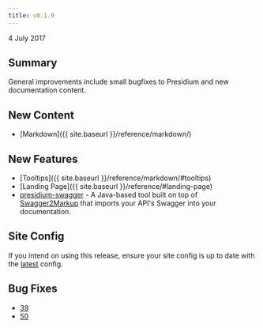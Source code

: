```yaml
---
title: v0.1.9
---
```


4 July 2017

## Summary

General improvements include small bugfixes to Presidium and new documentation content.

## New Content

- [Markdown]({{ site.baseurl }}/reference/markdown/)

## New Features

- [Tooltips]({{ site.baseurl }}/reference/markdown/#tooltips)
- [Landing Page]({{ site.baseurl }}/reference/#landing-page)
- [presidium-swagger]({{site.baseurl}}/reference/#swagger) - A Java-based tool built on top of [Swagger2Markup](https://github.com/Swagger2Markup/swagger2markup) that imports your API's Swagger into your documentation.

## Site Config

If you intend on using this release, ensure your site config is up to date with the [latest](https://github.com/SPANDigital/presidium-template/releases/tag/v0.1.9) config.

## Bug Fixes

- [39](https://github.com/SPANDigital/presidium/issues/39)
- [50](https://github.com/SPANDigital/presidium/issues/50)
